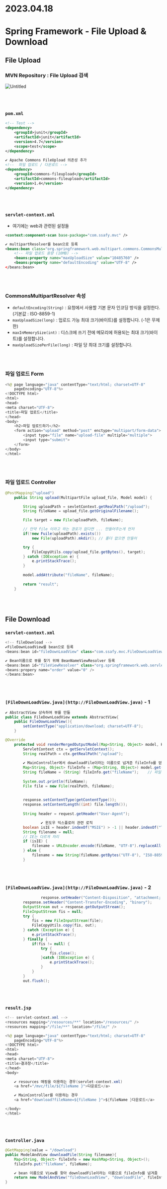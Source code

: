 # 2023.04.18

# Spring Framework - File Upload & Download

## File Upload

### MVN Repository : File Upload 검색

![Untitled](./20230418_fileupload_data/Untitled.png)

<br>
<br>

### `pom.xml`

```xml
<!-- Test -->
<dependency>
	<groupId>junit</groupId>
	<artifactId>junit</artifactId>
	<version>4.7</version>
	<scope>test</scope>
</dependency>
		
✔️ Apache Commons FileUpload 의존성 추가
<!--  파일 업로드 / 다운로드 -->
<dependency>
	<groupId>commons-fileupload</groupId>
	<artifactId>commons-fileupload</artifactId>
	<version>1.4</version>
</dependency>
```

<br>
<br>

### `servlet-context.xml`

- 여기에는 web과 관련된 설정들

```xml
<context:component-scan base-package="com.ssafy.mvc" />

✔️ multipartResolver를 bean으로 등록
<beans:bean class="org.springframework.web.multipart.commons.CommonsMultipartResolver" id="multipartResolver"></beans:bean>
	<!-- 파일 업로드 용량 (10MB) -->
	<beans:property name="maxUploadSize" value="10485760" />
	<beans:property name="defaultEncoding" value="UTF-8" />
</beans:bean>
```

<br>
<br>

### CommonsMultipartResolver 속성

- `defaultEncoding(String)` : 요청에서 사용할 기본 문자 인코딩 방식을 설정한다. (기본값 : ISO-8859-1)
- `maxUploadSize(long)` : 업로드 가능 최대 크기(바이트)를 설정합니다. (-1은 무제한)
- `maxInMemorySize(int)` : 디스크에 쓰기 전에 메모리에 허용되는 최대 크기(바이트)를 설정합니다.
- `maxUploadSizePerFile(long)` : 파일 당 최대 크기를 설정합니다.

<br>

<br>

### 파일 업로드 Form

```java
<%@ page language="java" contentType="text/html; charset=UTF-8"
	pageEncoding="UTF-8"%>
<!DOCTYPE html>
<html>
<head>
<meta charset="UTF-8">
<title>파일 업로드</title>
</head>
<body>
	<h2>파일 업로드하기</h2>
	<form action="upload" method="post" enctype="multipart/form-data">
		<input type="file" name="upload-file" multiple="multiple">
		<input type="submit">
	</form>
</body>
</html>
```

<br>
<br>

### 파일 업로드 Controller

```java
@PostMapping("upload")
	public String upload(MultipartFile upload_file, Model model) {

		String uploadPath = sevletContext.getRealPath("/upload");
		String fileName = upload_file.getOriginalFilename();

		File target = new File(uploadPath, fileName);

		// 만약 file 이라고 하는 경로가 없다면 ... 만들어주는게 먼저
		if(!new Fuile(uploadPath).exists())
			new File(uploadPath).mkdir(); // 폴더 없으면 만들어

		try {
			FileCopyUtils.copy(upload_file.getBytes(), target);
		} catch (IOException e) {
			e.printStackTrace();
		}
		
		model.addAttribute("fileName", fileName);
		
		return "result";
	}
```

<br>
<br>

## File Download

### `servlet-context.xml`

```java
<!-- fileDownload -->
✔️FileDownLoadView를 bean으로 등록
<beans:bean id="fileDownLoadView" class="com.ssafy.mvc.FileDownLoadView" />

✔️ Bean이름으로 뷰를 찾기 위해 BeanNameViewResolver 등록
<beans:bean id="fileViewResolver" class="org.springframework.web.servlet.view.BeanNameViewResolver">
<beans:propery name="order" value="0" />
</beans:bean>
```

<br>

<br>

### `[FileDownLoadView.java](http://FileDownLoadView.java)` - 1

```java
✔️ AbstractView 상속하여 뷰를 만듦
public class FileDownLoadView extends AbstractView{
	public FileDownLoadView(){
		setContentType("application/download; charset=UTF-8");
	}

@Override
	protected void renderMergedOutputModel(Map<String, Object> model, HttpServletRequest request, HttpServletResponse response) throws Exception {
		ServletContext ctx = getServletContext();
		String realPath = ctx.getRealPath("/upload");
		
		✔️ MainController에서 downloadFile이라는 이름으로 넘겨준 fileInfo를 얻어옴
		Map<String, Object> fileInfo = (Map<String, Object>) model.get("downloadFile"); // 전송받은 모델(파일 정보)
        String fileName = (String) fileInfo.get("fileName");    // 파일 경로
        
        System.out.println(fileName);
        File file = new File(realPath, fileName);
		
        
        response.setContentType(getContentType());
        response.setContentLength((int) file.length());
        
        String header = request.getHeader("User-Agent");

				✔️ 윈도우 익스플로러 관련 로직
        boolean isIE = header.indexOf("MSIE") > -1 || header.indexOf("Trident") > -1;
        String filename = null;
        // IE는 다르게 처리
        if (isIE) {
        	filename = URLEncoder.encode(fileName, "UTF-8").replaceAll("\\+", "%20");
        } else {
            filename = new String(fileName.getBytes("UTF-8"), "ISO-8859-1");
        }
```

<br>
<br>

### `[FileDownLoadView.java](http://FileDownLoadView.java)` - 2

```java
				response.setHeader("Content-Disposition", "attachment; filename=\"" + filename + "\";");
        response.setHeader("Content-Transfer-Encoding", "binary");
        OutputStream out = response.getOutputStream();
        FileInputStream fis = null;
        try {
            fis = new FileInputStream(file);
            FileCopyUtils.copy(fis, out);
        } catch (Exception e) {
            e.printStackTrace();
        } finally {
            if(fis != null) {
                try { 
                    fis.close(); 
                }catch (IOException e) {
                    e.printStackTrace();
                }
            }
        }
        out.flush();
```

<br>
<br>

### `result.jsp`

```java
<!-- servlet-context.xml -->
<resources mapping="/resources/**" location="/resources/" />
<resources mapping="/file/**" location="/file/" />

<%@ page language="java" contentType="text/html; charset=UTF-8"
    pageEncoding="UTF-8"%>
<!DOCTYPE html>
<html>
<head>
<meta charset="UTF-8">
<title>결과창</title>
</head>
<body>

	✔️ resources 매핑을 이용하는 경우(servlet-context.xml)
	<a href="/mvc/file/${fileName }">다운로드</a>

	✔️ MainController를 이용하는 경우
	<a href="download?fileName=${fileName }">${fileName }다운로드</a>

</body>
</html>
```

<br>
<br>

### `Controller.java`

```java
@GetMapping(value = "/download")
public ModelAndView downloadFile(String filename){
	Map<String, Object> fileInfo = new HashMap<String, Object>();
	fileInfo.put("fileName", fileName);

	✔️ bean 이름으로 View를 찾아 downloadFile이라는 이름으로 fileInfo를 넘겨줌
	return new ModelAndView("fileDownLoadView", "downloadFile", fileInfo);
}
```
